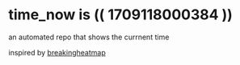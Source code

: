 # time_now is (( 1709118000384 ))

an automated repo that shows the currnent time

inspired by [breakingheatmap](https://github.com/breakingheatmap/breakingheatmap)